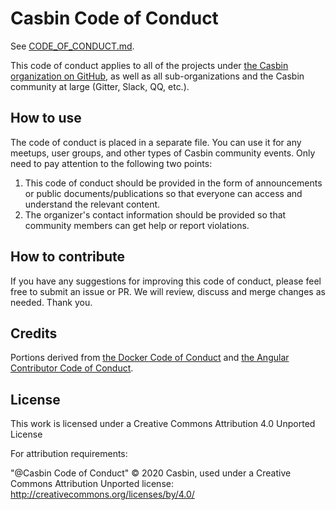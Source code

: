 # Casbin Code of Conduct

See [CODE_OF_CONDUCT.md](./CODE_OF_CONDUCT.md).

This code of conduct applies to all of the projects under [the Casbin organization on GitHub](https://github.com/casbin), as well as all sub-organizations and the Casbin community at large (Gitter, Slack, QQ, etc.).

## How to use

The code of conduct is placed in a separate file. You can use it for any meetups, user groups, and other types of Casbin community events. Only need to pay attention to the following two points:

1. This code of conduct should be provided in the form of announcements or public documents/publications so that everyone can access and understand the relevant content.
2. The organizer's contact information should be provided so that community members can get help or report violations.

## How to contribute

If you have any suggestions for improving this code of conduct, please feel free to submit an issue or PR. We will review, discuss and merge changes as needed. Thank you.

## Credits

Portions derived from [the Docker Code of Conduct](https://github.com/docker/code-of-conduct/) and [the Angular Contributor Code of Conduct](https://github.com/angular/code-of-conduct).

## License

This work is licensed under a Creative Commons Attribution 4.0 Unported License

For attribution requirements:

"@Casbin Code of Conduct" © 2020 Casbin, used under a Creative Commons Attribution Unported license: http://creativecommons.org/licenses/by/4.0/
